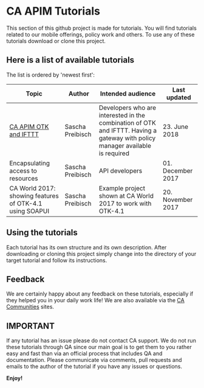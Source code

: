 # CA APIM Tutorials

This section of this github project is made for tutorials. You will find tutorials related to our mobile offerings, 
policy work and others. To use any of these tutorials download or clone this project.

## Here is a list of available tutorials

The list is ordered by 'newest first':

|Topic|Author|Intended audience|Last updated|
|-----|------|-----------------|------------|
|[CA APIM OTK and IFTTT](./ca-apim-otk-and-ifttt/README.md)|Sascha Preibisch|Developers who are interested in the combination of OTK and IFTTT. Having a gateway with policy manager available is required|23. June 2018|
|Encapsulating access to resources|Sascha Preibisch|API developers|01. December 2017|
|CA World 2017: showing features of OTK-4.1 using SOAPUI|Sascha Preibisch|Example project shown at CA World 2017 to work with OTK-4.1|20. November 2017|

## Using the tutorials

Each tutorial has its own structure and its own description. After downloading or cloning this project simply change into
 the directory of your target tutorial and follow its instructions.

## Feedback
We are certainly happy about any feedback on these tutorials, especially if they helped you in your daily work life! We 
are also available via the [CA Communities](https://communities.ca.com) sites. 

## IMPORTANT
If any tutorial has an issue please do not contact CA support. We do not run these tutorials through QA since our main goal is to get them to you rather easy and fast than via an official process that includes QA and documentation. Please communicate via comments, pull requests and emails to the author of the tutorial if you have any issues or questions.

**Enjoy!**
